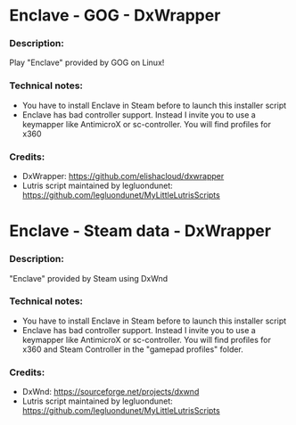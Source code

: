 # Enclave - GOG - DxWrapper
### Description:
Play "Enclave" provided by GOG on Linux!
### Technical notes:
- You have to install Enclave in Steam before to launch this installer script
- Enclave has bad controller support. Instead I invite you to use a keymapper like AntimicroX or sc-controller. You will find profiles for x360 
### Credits:
- DxWrapper: https://github.com/elishacloud/dxwrapper
- Lutris script maintained by legluondunet: https://github.com/legluondunet/MyLittleLutrisScripts

# Enclave - Steam data - DxWrapper
### Description:
"Enclave" provided by Steam using DxWnd
### Technical notes:
- You have to install Enclave in Steam before to launch this installer script
- Enclave has bad controller support. Instead I invite you to use a keymapper like AntimicroX or sc-controller. You will find profiles for x360 and Steam Controller in the "gamepad profiles" folder.
### Credits:
- DxWnd: https://sourceforge.net/projects/dxwnd
- Lutris script maintained by legluondunet: https://github.com/legluondunet/MyLittleLutrisScripts
